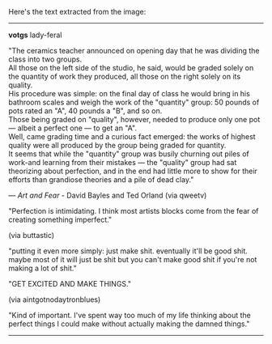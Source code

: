 Here's the text extracted from the image:

---

**votgs** lady-feral

"The ceramics teacher announced on opening day that he was dividing the class into two groups.  
All those on the left side of the studio, he said, would be graded solely on the quantity of work they produced, all those on the right solely on its quality.  
His procedure was simple: on the final day of class he would bring in his bathroom scales and weigh the work of the "quantity" group: 50 pounds of pots rated an "A", 40 pounds a "B", and so on.  
Those being graded on "quality", however, needed to produce only one pot — albeit a perfect one — to get an "A".  
Well, came grading time and a curious fact emerged: the works of highest quality were all produced by the group being graded for quantity.  
It seems that while the "quantity" group was busily churning out piles of work-and learning from their mistakes — the "quality" group had sat theorizing about perfection, and in the end had little more to show for their efforts than grandiose theories and a pile of dead clay."

— *Art and Fear* - David Bayles and Ted Orland (via qweetv)

"Perfection is intimidating. I think most artists blocks come from the fear of creating something imperfect."

(via buttastic)

"putting it even more simply: just make shit. eventually it'll be good shit. maybe most of it will just be shit but you can't make good shit if you're not making a lot of shit."

"GET EXCITED AND MAKE THINGS."

(via aintgotnodaytronblues)

"Kind of important. I've spent way too much of my life thinking about the perfect things I could make without actually making the damned things."

---